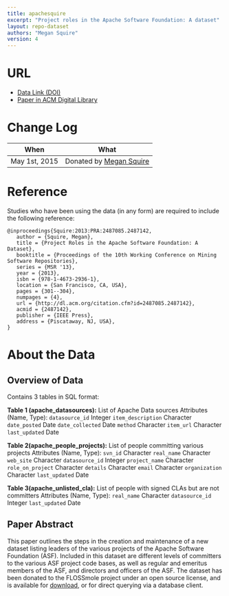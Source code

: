 ```yaml
---
title: apachesquire
excerpt: "Project roles in the Apache Software Foundation: A dataset"
layout: repo-dataset
authors: "Megan Squire"
version: 4
---
```


# URL

* [Data Link (DOI)](https://doi.org/10.5281/zenodo.579735)
* [Paper in ACM Digital Library](http://dl.acm.org/citation.cfm?id=2487085.2487142)

# Change Log

When | What
---- | ----
May 1st, 2015 | Donated by [Megan Squire](/repo/people/data-donors/promise4.html)

# Reference

Studies who have been using the data (in any form) are required to include the following reference:

```
@inproceedings{Squire:2013:PRA:2487085.2487142,
   author = {Squire, Megan},
   title = {Project Roles in the Apache Software Foundation: A Dataset},
   booktitle = {Proceedings of the 10th Working Conference on Mining Software Repositories},
   series = {MSR '13},
   year = {2013},
   isbn = {978-1-4673-2936-1},
   location = {San Francisco, CA, USA},
   pages = {301--304},
   numpages = {4},
   url = {http://dl.acm.org/citation.cfm?id=2487085.2487142},
   acmid = {2487142},
   publisher = {IEEE Press},
   address = {Piscataway, NJ, USA},
}
```

# About the Data

## Overview of Data

Contains 3 tables in SQL format:

**Table 1 (apache_datasources):** List of Apache Data sources
Attributes (Name, Type):
  `datasource_id` Integer
  `item_description` Character
  `date_posted` Date
  `date_collected` Date
  `method` Character
  `item_url` Character
  `last_updated` Date

**Table 2(apache_people_projects):** List of people committing various projects
Attributes (Name, Type):
  `svn_id` Character
  `real_name` Character
  `web_site` Character
  `datasource_id` Integer
  `project_name` Character
  `role_on_project` Character
  `details` Character
  `email` Character
  `organization` Character
  `last_updated` Date

**Table 3(apache_unlisted_cla):** List of people with signed CLAs but are not committers
Attributes (Name, Type):
  `real_name` Character
  `datasource_id` Integer
  `last_updated` Date

## Paper Abstract


This paper outlines the steps in the creation and maintenance of a
new dataset listing leaders of the various projects of the Apache
Software Foundation (ASF). Included in this dataset are different
levels of committers to the various ASF project code bases, as well
as regular and emeritus members of the ASF, and directors and
officers of the ASF. The dataset has been donated to the FLOSSmole
project under an open source license, and is available for
[download](https://code.google.com/p/flossmole/downloads/detail?name=apachePeople2013-Jan.zip),
or for direct querying via a database client.
